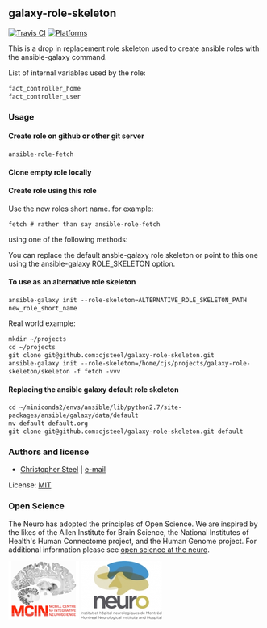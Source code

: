 ## galaxy-role-skeleton

[![Travis CI](http://img.shields.io/travis/csteel/ansible-rolegalaxy-role-skeleton/default.svg?style=flat)](http://travis-ci.org/csteel/ansible-rolegalaxy-role-skeleton/default)
[![Platforms](http://img.shields.io/badge/platforms-debian%20/%20ubuntu-lightgrey.svg?style=flat)](#)

This is a drop in replacement role skeleton used to create ansible roles with the ansible-galaxy command.

List of internal variables used by the role:

    fact_controller_home
    fact_controller_user

### Usage

#### Create role on github or other git server

```shell
ansible-role-fetch
```

#### Clone empty role locally

#### Create role using this role

Use the new roles short name. for example:

```shell
fetch # rather than say ansible-role-fetch
```

using one of the following methods:

You can replace the default ansble-galaxy role skeleton or point to this one using the ansible-galaxy ROLE_SKELETON option.

#### To use as an alternative role skeleton

```shell
ansible-galaxy init --role-skeleton=ALTERNATIVE_ROLE_SKELETON_PATH new_role_short_name
```

Real world example:

```shell
mkdir ~/projects
cd ~/projects
git clone git@github.com:cjsteel/galaxy-role-skeleton.git
ansible-galaxy init --role-skeleton=/home/cjs/projects/galaxy-role-skeleton/skeleton -f fetch -vvv
```

#### Replacing the ansible galaxy default role skeleton

```shell
cd ~/miniconda2/envs/ansible/lib/python2.7/site-packages/ansible/galaxy/data/default
mv default default.org
git clone git@github.com:cjsteel/galaxy-role-skeleton.git default
```

### Authors and license

- [Christopher Steel](http://mcin-cnim.ca/) | [e-mail](mailto:christopher.steel@mcgill.ca)

License: [MIT](https://tldrlegal.com/license/mit-license)

### Open Science

The Neuro has adopted the principles of Open Science. We are inspired by the likes of the Allen Institute for Brain Science, the National Institutes of Health's Human Connectome project, and the Human Genome project. For additional information please see [open science at the neuro](https://www.mcgill.ca/neuro/open-science-0).

![MCIN](skeleton/imgs/mcin-logo-brain-140x116.png)          ![neuro](skeleton/imgs/neuro-logo-160x116.png)  

